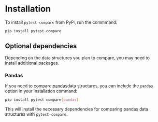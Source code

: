 # Installation
To install `pytest-compare` from PyPi, run the commmand:

```sh
pip install pytest-compare
```

## Optional dependencies
Depending on the data structures you plan to compare, you may need to install additional packages.

### Pandas
If you need to compare [pandas](https://pandas.pydata.org/)data structures, you can include the `pandas` option in your installation command:

```sh
pip install pytest-compare[pandas]
```

This will install the necessary dependencies for comparing pandas data structures with `pytest-compare`.